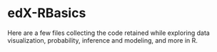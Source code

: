 # edX-RBasics

Here are a few files collecting the code retained while exploring data visualization, probability, inference and modeling, and more in R.
